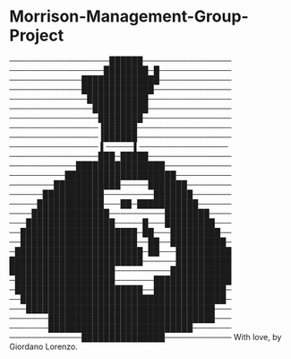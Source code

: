 # Morrison-Management-Group-Project

──────────────────██████────────────────
─────────────────████████─█─────────────
─────────────██████████████─────────────
─────────────█████████████──────────────
──────────────███████████───────────────
───────────────██████████───────────────
────────────────████████────────────────
────────────────▐██████─────────────────
────────────────▐██████─────────────────
──────────────── ▌─────▌────────────────
────────────────███─█████───────────────
────────────████████████████────────────
──────────████████████████████──────────
────────████████████─────███████────────
──────███████████─────────███████───────
─────████████████───██─███████████──────
────██████████████──────────████████────
───████████████████─────█───█████████───
──█████████████████████─██───█████████──
──█████████████████████──██──██████████─
─███████████████████████─██───██████████
████████████████████████──────██████████
███████████████████──────────███████████
─██████████████████───────██████████████
─███████████████████████──█████████████─
──█████████████████████████████████████─
───██████████████████████████████████───
───────██████████████████████████████───
───────██████████████████████████───────
─────────────███████████████────────────
With love, by Giordano Lorenzo.
